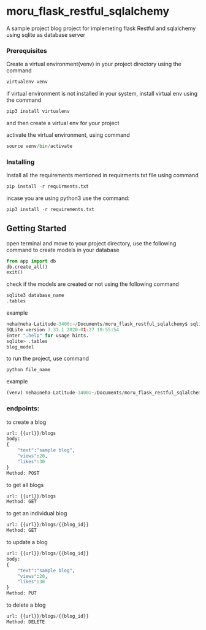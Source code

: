 # moru_flask_restful_sqlalchemy

A sample project blog project for implemeting flask Restful and sqlalchemy using sqlite as database server

### Prerequisites

Create a virtual environment(venv) in your project directory using the command
```python
virtualenv venv
```

if virtual environment is not installed in your system, install virtual env using the command
```python
pip3 install virtualenv
```
and then create a virtual env for your project

activate the virtual environment, using command
```python
source venv/bin/activate
```

### Installing

Install all the requirements mentioned in requirments.txt file using command
```python
pip install -r requirments.txt
``` 
incase you are using python3 use the command:
```python
pip3 install -r requirements.txt
```

## Getting Started
open terminal and move to your project directory, use the following command to create models in your database
```python
from app import db
db.create_all()
exit()
```
check if the models are created or not using the following command
```python
sqlite3 database_name
.tables
```
example
```python
neha@neha-Latitude-3400:~/Documents/moru_flask_restful_sqlalchemy$ sqlite3 blog.db
SQLite version 3.31.1 2020-01-27 19:55:54
Enter ".help" for usage hints.
sqlite> .tables
blog_model
```
to run the project, use command
```python
python file_name
```
example
```python
(venv) neha@neha-Latitude-3400:~/Documents/moru_flask_restful_sqlalchemy$ python app.py
```

### endpoints:
to create a blog
```python
url: {{url}}/blogs
body:
{
	"text":"sample blog",
	"views":20,
	"likes":30
}
Method: POST
```

to get all blogs
```python
url: {{url}}/blogs
Method: GET
```

to get an individual blog
```python
url: {{url}}/blogs/{{blog_id}}
Method: GET
```
to update a blog
```python
url: {{url}}/blogs/{{blog_id}}
body:
{
	"text":"sample blog",
	"views":20,
	"likes":30
}
Method: PUT
```
to delete a blog
```python
url: {{url}}/blogs/{{blog_id}}
Method: DELETE
```
